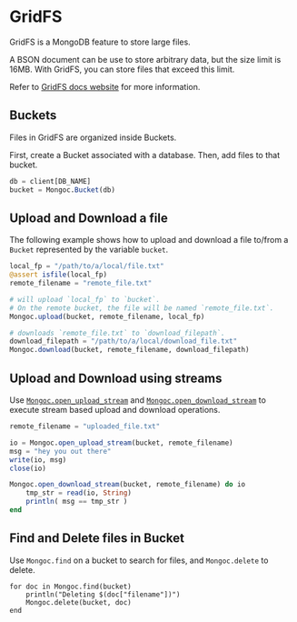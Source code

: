 
# GridFS

GridFS is a MongoDB feature to store large files.

A BSON document can be use to store arbitrary data,
but the size limit is 16MB.
With GridFS, you can store files that exceed this limit.

Refer to [GridFS docs website](https://docs.mongodb.com/manual/core/gridfs/)
for more information.

## Buckets

Files in GridFS are organized inside Buckets.

First, create a Bucket associated with a database.
Then, add files to that bucket.

```julia
db = client[DB_NAME]
bucket = Mongoc.Bucket(db)
```

## Upload and Download a file

The following example shows how to upload
and download a file to/from a `Bucket`
represented by the variable `bucket`.

```julia
local_fp = "/path/to/a/local/file.txt"
@assert isfile(local_fp)
remote_filename = "remote_file.txt"

# will upload `local_fp` to `bucket`.
# On the remote bucket, the file will be named `remote_file.txt`.
Mongoc.upload(bucket, remote_filename, local_fp)

# downloads `remote_file.txt` to `download_filepath`.
download_filepath = "/path/to/a/local/download_file.txt"
Mongoc.download(bucket, remote_filename, download_filepath)
```

## Upload and Download using streams

Use [`Mongoc.open_upload_stream`](@ref)
and [`Mongoc.open_download_stream`](@ref)
to execute stream based upload and download
operations.

```julia
remote_filename = "uploaded_file.txt"

io = Mongoc.open_upload_stream(bucket, remote_filename)
msg = "hey you out there"
write(io, msg)
close(io)

Mongoc.open_download_stream(bucket, remote_filename) do io
    tmp_str = read(io, String)
    println( msg == tmp_str )
end
```

## Find and Delete files in Bucket

Use `Mongoc.find` on a bucket to search for files,
and `Mongoc.delete` to delete.

```
for doc in Mongoc.find(bucket)
    println("Deleting $(doc["filename"])")
    Mongoc.delete(bucket, doc)
end
```
